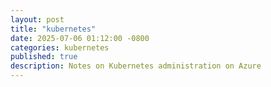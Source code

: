 ```yaml
---
layout: post
title: "kubernetes"
date: 2025-07-06 01:12:00 -0800
categories: kubernetes
published: true
description: Notes on Kubernetes administration on Azure
---
```



